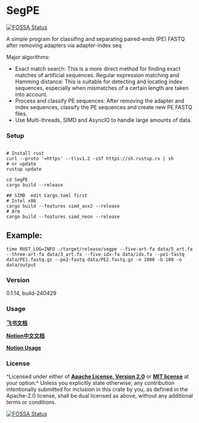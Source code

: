 # SegPE
[![FOSSA Status](https://app.fossa.com/api/projects/git%2Bgithub.com%2FBENMFeng%2FSegPE.svg?type=shield)](https://app.fossa.com/projects/git%2Bgithub.com%2FBENMFeng%2FSegPE?ref=badge_shield)


A simple program for classifing and separating paired-ends (PE) FASTQ after removing adapters via adapter-index seq

Major algorithms:

- Exact match search: This is a more direct method for finding exact matches of artificial sequences.
  Regular expression matching and Hamming distance:
  This is suitable for detecting and locating index sequences, especially when mismatches of a certain length are taken into account.
- Process and classify PE sequences: After removing the adapter and index sequences, classify the PE sequences and create new PE FASTQ files.
- Use Multi-threads, SIMD and AsyncIO to handle large amounts of data.

### Setup

```

# Install rust
curl --proto '=https' --tlsv1.2 -sSf https://sh.rustup.rs | sh
# or update
rustup update

cd SegPE
cargo build --release

## SIMD  edit Cargo.toml first
# Intel x86
cargo build --features simd_avx2 --release
# Arm 
cargo build --features simd_neon --release
```

## Example:

```
time RUST_LOG=INFO ./target/release/segpe --five-art-fa data/5_art.fa --three-art-fa data/3_art.fa --five-idx-fa data/idx.fa --pe1-fastq data/PE1.fastq.gz --pe2-fastq data/PE2.fastq.gz -n 1000 -b 100 -o data/output
```

### Version

0.1.14, build-240429

### Usage

[**飞书文档**](https://zimablueai.feishu.cn/wiki/MFyEw1nmAi6W6BkHJOBcBCP3nLc?from=from_copylink)

[**Notion中文文档**](https://past-midnight-b4b.notion.site/SegPE-299c19073d5c4f1b95452cbc04f7e650)

[**Notion Usage**](https://past-midnight-b4b.notion.site/SegPE-Usage-Documentation-675058e883314ea38ef6e9e90193a476)

### License

^Licensed under either of [**Apache License, Version 2.0**](./LICENSE) or [**MIT license**](./LICENSE) at your option.^
Unless you explicitly state otherwise, any contribution intentionally submitted for inclusion in this crate by you, as defined in the Apache-2.0 license, shall be dual licensed as above, without any additional terms or conditions.


[![FOSSA Status](https://app.fossa.com/api/projects/git%2Bgithub.com%2FBENMFeng%2FSegPE.svg?type=large)](https://app.fossa.com/projects/git%2Bgithub.com%2FBENMFeng%2FSegPE?ref=badge_large)